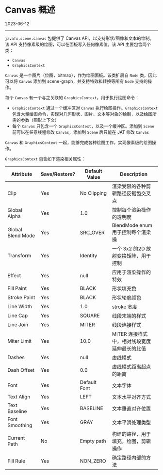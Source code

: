 # Canvas 概述

2023-06-12
****
`javafx.scene.canvas` 包提供了 Canvas API，以支持形状/图像和文本的绘制。该 API 支持像素级的绘图，可以在面板写入任何像素值。该 API 主要包含两个类：

- `Canvas`
- `GraphicsContext`

`Canvas` 是一个图片（位图，bitmap），作为绘图面板。该类扩展自 `Node` 类，因此可以将 `Canvas` 添加到 scene-graph，并支持特效和转换等所有 `Node` 支持的操作。

每个 `Canvas` 有一个与之关联的 `GraphicsContext`，用于执行绘图命令：

- `GraphicsContext` 通过一个缓冲区对 `Canvas` 执行绘图操作。`GraphicsContext` 包含大量绘图命令，实现对几何形状、图片、文本等对象的绘制，以及绘图所需的参数（图形上下文）
- 每个 `Canvas` 只包含一个 `GraphicsContext`，以及一个缓冲区。添加到 `Scene` 前可以在任意线程修改 `Canvas`，添加到 `Scene` 后只能在 JAT 修改 `Canvas`

`Canvas` 和 `GraphicsContext` 一起，能够完成各种绘图工作，实现像素级的绘图操作。

`GraphicsContext` 包含如下渲染相关属性：

|Attribute|Save/Restore?|Default Value|Description|
|---|---|---|---|
|Clip|Yes|No Clipping|渲染受限的各种剪辑路径反锯齿交叉点|
|Global Alpha|Yes|1.0|控制每个渲染操作的透明度|
|Global Blend Mode|Yes|SRC_OVER|BlendMode enum 用于控制每个渲染操|作的像素如何合并到现有图像中|
|Transform|Yes|Identity|一个 3x2 的2D 放射变换矩阵，用于控制 |canvas 图像映射到逻辑像素的方式|
|Effect|Yes|null|应用于渲染操作的特效|
|Fill Paint|Yes|BLACK|形状填充色|
|Stroke Paint|Yes|BLACK|形状轮廓颜色|
|Line Width|Yes|1.0|stroke 宽度|
|Line Cap|Yes|SQUARE|线段末端的样式|
|Line Join|Yes|MITER|线段连接样式|
|Miter Limit|Yes|10.0|MITER 连接样式中，相对线段宽度延伸最长的比值|
|Dashes|Yes|null|虚线模式|
|Dash Offset|Yes|0.0|虚线模式距离起点的距离|
|Font|Yes|Default Font|文本字体|
|Text Align|Yes|LEFT|文本水平对齐方式|
|Text Baseline|Yes|BASELINE|文本垂直对齐位置|
|Font Smoothing|Yes|GRAY|文本平滑处理类型|
|Current Path|No|Empty path|构建的路径，用于填充，绘图，剪辑操作|
|Fill Rule|Yes|NON_ZERO|确定路径内部的方法|
